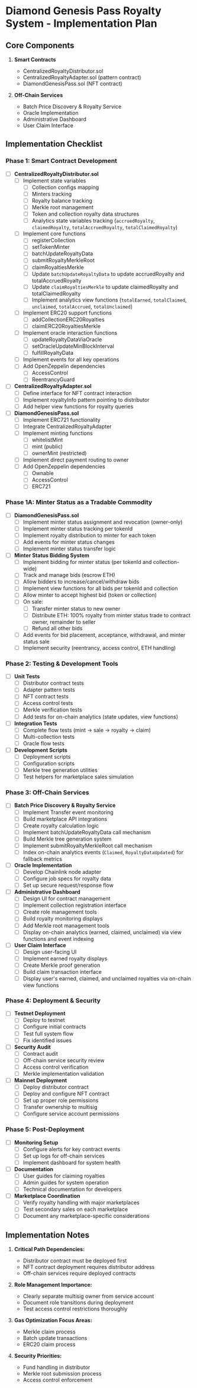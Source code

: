 # Diamond Genesis Pass Royalty System - Implementation Plan

## Core Components

1. **Smart Contracts**
   - CentralizedRoyaltyDistributor.sol
   - CentralizedRoyaltyAdapter.sol (pattern contract)
   - DiamondGenesisPass.sol (NFT contract)

2. **Off-Chain Services**
   - Batch Price Discovery & Royalty Service
   - Oracle Implementation
   - Administrative Dashboard
   - User Claim Interface

## Implementation Checklist

### Phase 1: Smart Contract Development

- [ ] **CentralizedRoyaltyDistributor.sol**
  - [ ] Implement state variables
    - [ ] Collection configs mapping
    - [ ] Minters tracking
    - [ ] Royalty balance tracking
    - [ ] Merkle root management
    - [ ] Token and collection royalty data structures
    - [ ] Analytics state variables tracking (`accruedRoyalty`, `claimedRoyalty`, `totalAccruedRoyalty`, `totalClaimedRoyalty`)
  - [ ] Implement core functions
    - [ ] registerCollection
    - [ ] setTokenMinter
    - [ ] batchUpdateRoyaltyData
    - [ ] submitRoyaltyMerkleRoot
    - [ ] claimRoyaltiesMerkle
    - [ ] Update `batchUpdateRoyaltyData` to update accruedRoyalty and totalAccruedRoyalty
    - [ ] Update `claimRoyaltiesMerkle` to update claimedRoyalty and totalClaimedRoyalty
    - [ ] Implement analytics view functions (`totalEarned`, `totalClaimed`, `unclaimed`, `totalAccrued`, `totalUnclaimed`)
  - [ ] Implement ERC20 support functions
    - [ ] addCollectionERC20Royalties
    - [ ] claimERC20RoyaltiesMerkle
  - [ ] Implement oracle interaction functions
    - [ ] updateRoyaltyDataViaOracle
    - [ ] setOracleUpdateMinBlockInterval
    - [ ] fulfillRoyaltyData
  - [ ] Implement events for all key operations
  - [ ] Add OpenZeppelin dependencies
    - [ ] AccessControl
    - [ ] ReentrancyGuard

- [ ] **CentralizedRoyaltyAdapter.sol**
  - [ ] Define interface for NFT contract interaction
  - [ ] Implement royaltyInfo pattern pointing to distributor
  - [ ] Add helper view functions for royalty queries

- [ ] **DiamondGenesisPass.sol**
  - [ ] Implement ERC721 functionality
  - [ ] Integrate CentralizedRoyaltyAdapter
  - [ ] Implement minting functions
    - [ ] whitelistMint
    - [ ] mint (public)
    - [ ] ownerMint (restricted)
  - [ ] Implement direct payment routing to owner
  - [ ] Add OpenZeppelin dependencies
    - [ ] Ownable
    - [ ] AccessControl
    - [ ] ERC721

### Phase 1A: Minter Status as a Tradable Commodity

- [ ] **DiamondGenesisPass.sol**
  - [ ] Implement minter status assignment and revocation (owner-only)
  - [ ] Implement minter status tracking per tokenId
  - [ ] Implement royalty distribution to minter for each token
  - [ ] Add events for minter status changes
  - [ ] Implement minter status transfer logic

- [ ] **Minter Status Bidding System**
  - [ ] Implement bidding for minter status (per tokenId and collection-wide)
  - [ ] Track and manage bids (escrow ETH)
  - [ ] Allow bidders to increase/cancel/withdraw bids
  - [ ] Implement view functions for all bids per tokenId and collection
  - [ ] Allow minter to accept highest bid (token or collection)
  - [ ] On sale:
    - [ ] Transfer minter status to new owner
    - [ ] Distribute ETH: 100% royalty from minter status trade to contract owner, remainder to seller
    - [ ] Refund all other bids
  - [ ] Add events for bid placement, acceptance, withdrawal, and minter status sale
  - [ ] Implement security (reentrancy, access control, ETH handling)

### Phase 2: Testing & Development Tools

- [ ] **Unit Tests**
  - [ ] Distributor contract tests
  - [ ] Adapter pattern tests
  - [ ] NFT contract tests
  - [ ] Access control tests
  - [ ] Merkle verification tests
  - [ ] Add tests for on-chain analytics (state updates, view functions)

- [ ] **Integration Tests**
  - [ ] Complete flow tests (mint → sale → royalty → claim)
  - [ ] Multi-collection tests
  - [ ] Oracle flow tests

- [ ] **Development Scripts**
  - [ ] Deployment scripts
  - [ ] Configuration scripts
  - [ ] Merkle tree generation utilities
  - [ ] Test helpers for marketplace sales simulation

### Phase 3: Off-Chain Services

- [ ] **Batch Price Discovery & Royalty Service**
  - [ ] Implement Transfer event monitoring
  - [ ] Build marketplace API integrations
  - [ ] Create royalty calculation logic
  - [ ] Implement batchUpdateRoyaltyData call mechanism
  - [ ] Build Merkle tree generation system
  - [ ] Implement submitRoyaltyMerkleRoot call mechanism
  - [ ] Index on-chain analytics events (`Claimed`, `RoyaltyDataUpdated`) for fallback metrics

- [ ] **Oracle Implementation**
  - [ ] Develop Chainlink node adapter
  - [ ] Configure job specs for royalty data
  - [ ] Set up secure request/response flow

- [ ] **Administrative Dashboard**
  - [ ] Design UI for contract management
  - [ ] Implement collection registration interface
  - [ ] Create role management tools
  - [ ] Build royalty monitoring displays
  - [ ] Add Merkle root management tools
  - [ ] Display on-chain analytics (earned, claimed, unclaimed) via view functions and event indexing

- [ ] **User Claim Interface**
  - [ ] Design user-facing UI
  - [ ] Implement earned royalty displays
  - [ ] Create Merkle proof generation
  - [ ] Build claim transaction interface
  - [ ] Display user's earned, claimed, and unclaimed royalties via on-chain view functions

### Phase 4: Deployment & Security

- [ ] **Testnet Deployment**
  - [ ] Deploy to testnet
  - [ ] Configure initial contracts
  - [ ] Test full system flow
  - [ ] Fix identified issues

- [ ] **Security Audit**
  - [ ] Contract audit
  - [ ] Off-chain service security review
  - [ ] Access control verification
  - [ ] Merkle implementation validation

- [ ] **Mainnet Deployment**
  - [ ] Deploy distributor contract
  - [ ] Deploy and configure NFT contract
  - [ ] Set up proper role permissions
  - [ ] Transfer ownership to multisig
  - [ ] Configure service account permissions

### Phase 5: Post-Deployment

- [ ] **Monitoring Setup**
  - [ ] Configure alerts for key contract events
  - [ ] Set up logs for off-chain services
  - [ ] Implement dashboard for system health

- [ ] **Documentation**
  - [ ] User guides for claiming royalties
  - [ ] Admin guides for system operation
  - [ ] Technical documentation for developers

- [ ] **Marketplace Coordination**
  - [ ] Verify royalty handling with major marketplaces
  - [ ] Test secondary sales on each marketplace
  - [ ] Document any marketplace-specific considerations

## Implementation Notes

1. **Critical Path Dependencies:**
   - Distributor contract must be deployed first
   - NFT contract deployment requires distributor address
   - Off-chain services require deployed contracts

2. **Role Management Importance:**
   - Clearly separate multisig owner from service account
   - Document role transitions during deployment
   - Test access control restrictions thoroughly

3. **Gas Optimization Focus Areas:**
   - Merkle claim process
   - Batch update transactions
   - ERC20 claim process

4. **Security Priorities:**
   - Fund handling in distributor
   - Merkle root submission process
   - Access control enforcement 
